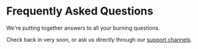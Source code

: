 # Frequently Asked Questions

We're putting together answers to all your burning questions.

Check back in very soon, or ask us directly through our [support channels](support.md).
